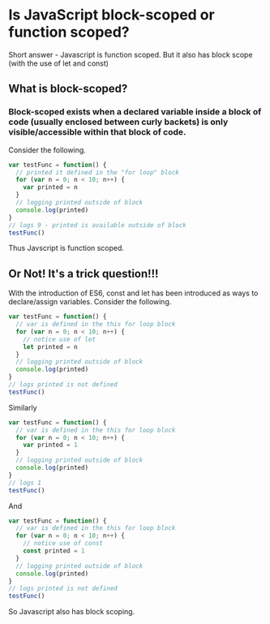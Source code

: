 # Is JavaScript block-scoped or function scoped?

Short answer - Javascript is function scoped. But it also has block scope (with the use of let and const)

## What is block-scoped?
### Block-scoped exists when a declared variable inside a block of code (usually enclosed between curly backets) is only visible/accessible within that block of code.


Consider the following.

```javascript
var testFunc = function() {
  // printed it defined in the "for loop" block
  for (var n = 0; n < 10; n++) {
    var printed = n
  }
  // logging printed outside of block
  console.log(printed)
}
// logs 9 - printed is available outside of block
testFunc()
```
Thus Javscript is function scoped.

## Or Not! It's a trick question!!!

With the introduction of ES6, const and let has been introduced as ways to declare/assign variables. Consider the following.

```javascript
var testFunc = function() {
  // var is defined in the this for loop block
  for (var n = 0; n < 10; n++) {
    // notice use of let
    let printed = n
  }
  // logging printed outside of block
  console.log(printed)
}
// logs printed is not defined
testFunc()
```
Similarly
```javascript
var testFunc = function() {
  // var is defined in the this for loop block
  for (var n = 0; n < 10; n++) {
    var printed = 1
  }
  // logging printed outside of block
  console.log(printed)
}
// logs 1
testFunc()
```
And
```javascript
var testFunc = function() {
  // var is defined in the this for loop block
  for (var n = 0; n < 10; n++) {
    // notice use of const
    const printed = 1
  }
  // logging printed outside of block
  console.log(printed)
}
// logs printed is not defined
testFunc()
```
So Javascript also has block scoping.